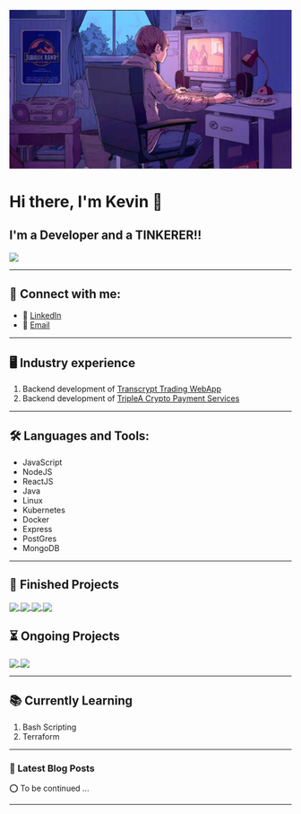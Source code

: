![](https://github.com/kevin-otter-liu/kevin-otter-liu/blob/main/assets/images/banner.jpg)

# Hi there, I'm Kevin 👋 



## I'm a Developer and a TINKERER!!

<a href="https://github.com/kevin-otter-liu/kevin-otter-liu">
    <img align="center" src="https://github-readme-stats.vercel.app/api?username=kevin-otter-liu&show_icons=true&hide_border=true&count_private=true&theme=tokyonight">
</a>

---

## 👋 Connect with me:
- 🤝 [LinkedIn](https://www.linkedin.com/in/kevin-liu-kai-big-otter-codes)
- 📧 [Email](kevinliudevelopes@gmail.com)

---
## 🖥️ Industry experience
1. Backend development of [Transcrypt Trading WebApp](https://transcryptglobal.com/home)
2. Backend development of [TripleA Crypto Payment Services](https://dashboard.triple-a.io/login)
---

## 🛠️ Languages and Tools:
- JavaScript
- NodeJS
- ReactJS
- Java
- Linux
- Kubernetes
- Docker
- Express
- PostGres
- MongoDB


---

## 👏 Finished Projects
<a href="https://github.com/kevin-otter-liu/CZ3002-Project">
    <img align="center" src="https://github-readme-stats.vercel.app/api/pin/?username=kevin-otter-liu&repo=CZ3002-Project&theme=tokyonight">
</a>
<a href="https://github.com/kevin-otter-liu/SSAD_Project">
    <img align="center" src="https://github-readme-stats.vercel.app/api/pin/?username=kevin-otter-liu&repo=SSAD_Project&theme=tokyonight">
</a>
<a href="https://github.com/kevin-otter-liu/Cz1015-DSAI">
    <img align="center" src="https://github-readme-stats.vercel.app/api/pin/?username=kevin-otter-liu&repo=cz1015-DSAI&theme=tokyonight">
</a>
<a href="https://github.com/kevin-otter-liu/PERN-Login">
    <img align="center" src="https://github-readme-stats.vercel.app/api/pin/?username=kevin-otter-liu&repo=PERN-Login&theme=tokyonight">
</a>

## ⏳ Ongoing Projects
<a href="https://github.com/kevin-otter-liu/WAGMI">
    <img align="center" src="https://github-readme-stats.vercel.app/api/pin/?username=kevin-otter-liu&repo=WAGMI&theme=tokyonight">
</a>
<a href="https://github.com/kevin-otter-liu/wagmiORngmiPredictor">
    <img align="center" src="https://github-readme-stats.vercel.app/api/pin/?username=kevin-otter-liu&repo=wagmiORngmiPredictor&theme=tokyonight">
</a>

---
## 📚 Currently Learning
1. Bash Scripting
2. Terraform
---

### 📕 Latest Blog Posts
⭕ To be continued ...
<!-- BLOG-POST-LIST:START -->
<!-- BLOG-POST-LIST:END -->


---
